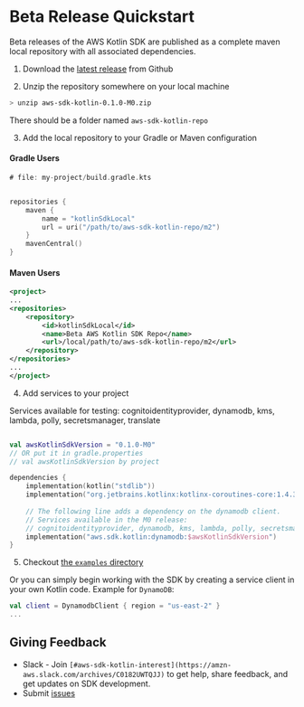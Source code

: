 # Beta Release Quickstart

Beta releases of the AWS Kotlin SDK are published as a complete maven local repository with all associated dependencies.


1. Download the [latest release](https://github.com/awslabs/aws-sdk-kotlin/releases) from Github

2. Unzip the repository somewhere on your local machine

```sh
> unzip aws-sdk-kotlin-0.1.0-M0.zip
```

There should be a folder named `aws-sdk-kotlin-repo`

3. Add the local repository to your Gradle or Maven configuration

#### Gradle Users

```kt
# file: my-project/build.gradle.kts


repositories {
    maven {
        name = "kotlinSdkLocal"
        url = uri("/path/to/aws-sdk-kotlin-repo/m2")
    }
    mavenCentral()
}
```

#### Maven Users
```xml
<project>
...
<repositories>
    <repository>
        <id>kotlinSdkLocal</id>
        <name>Beta AWS Kotlin SDK Repo</name>
        <url>/local/path/to/aws-sdk-kotlin-repo/m2</url>
    </repository>
</repositories>
...
</project>

```


4. Add services to your project

Services available for testing: cognitoidentityprovider, dynamodb, kms, lambda, polly, secretsmanager, translate

```kt

val awsKotlinSdkVersion = "0.1.0-M0"
// OR put it in gradle.properties
// val awsKotlinSdkVersion by project

dependencies {
    implementation(kotlin("stdlib"))
    implementation("org.jetbrains.kotlinx:kotlinx-coroutines-core:1.4.3")
    
    // The following line adds a dependency on the dynamodb client.
    // Services available in the M0 release:
    // cognitoidentityprovider, dynamodb, kms, lambda, polly, secretsmanager, translate
    implementation("aws.sdk.kotlin:dynamodb:$awsKotlinSdkVersion")
}
```


5. Checkout [the `examples` directory](../examples)
   
  Or you can simply begin working with the SDK by creating a service client in your own Kotlin code.  Example for `DynamoDB`:

```kotlin
val client = DynamodbClient { region = "us-east-2" }
...
```


## Giving Feedback

* Slack - Join `[#aws-sdk-kotlin-interest](https://amzn-aws.slack.com/archives/C0182UWTQJJ)` to get help, share feedback, and get updates on SDK development.
* Submit [issues](https://github.com/awslabs/aws-sdk-kotlin/issues)
